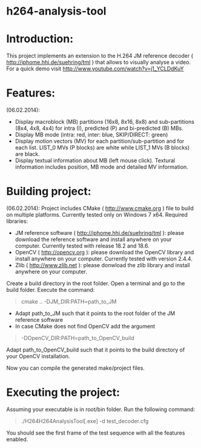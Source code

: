 h264-analysis-tool
==========

Introduction:
==========
This project implements an extension to the H.264 JM reference decoder 
( http://iphome.hhi.de/suehring/tml ) that allows to visually analyse a video.
For a quick demo visit http://www.youtube.com/watch?v=j1_YCLDdKuY

Features:
==========
(06.02.2014):
- Display macroblock (MB) partitions (16x8, 8x16, 8x8) and sub-partitions
  (8x4, 4x8, 4x4) for intra (I), predicted (P) and bi-predicted (B) MBs.
- Display MB mode (intra: red, inter: blue, SKIP/DIRECT: green)
- Display motion vectors (MV) for each partition/sub-partition and for each
  list. LIST_0 MVs (P blocks) are white while LIST_1 MVs (B blocks) are black.
- Display textual information about MB (left mouse click). Textural information
  includes position, MB mode and detailed MV information.
  
Building project:
===========
(06.02.2014):
Project includes CMake ( http://www.cmake.org ) file to build on multiple 
platforms. Currently tested only on Windows 7 x64. 
Required libraries:
- JM reference software ( http://iphome.hhi.de/suehring/tml ): please download
  the reference software and install anywhere on your computer. Currently
  tested with release 18.2 and 18.6.
- OpenCV ( http://opencv.org ): please download the OpenCV library and install
  anywhere on your computer. Currently tested with version 2.4.4.
- Zlib ( http://www.zlib.net ): please donwload the zlib library and install
  anywhere on your computer.
  
Create a build directory in the root folder. Open a terminal and go to the build
folder. Execute the command:
> cmake .. -DJM_DIR:PATH=path_to_JM

- Adapt path_to_JM such that it points to the root folder of the JM reference
  software
- In case CMake does not find OpenCV add the argument
> -DOpenCV_DIR:PATH=path_to_OpenCV_build

  Adapt path_to_OpenCV_build such that it points to the build directory of your
  OpenCV installation.
  
Now you can compile the generated make/project files.

Executing the project:
===========
Assuming your executable is in root/bin folder. Run the following command:
> ./H264H264AnalysisTool[.exe] -d test_decoder.cfg

You should see the first frame of the test sequence with all the features
enabled.
